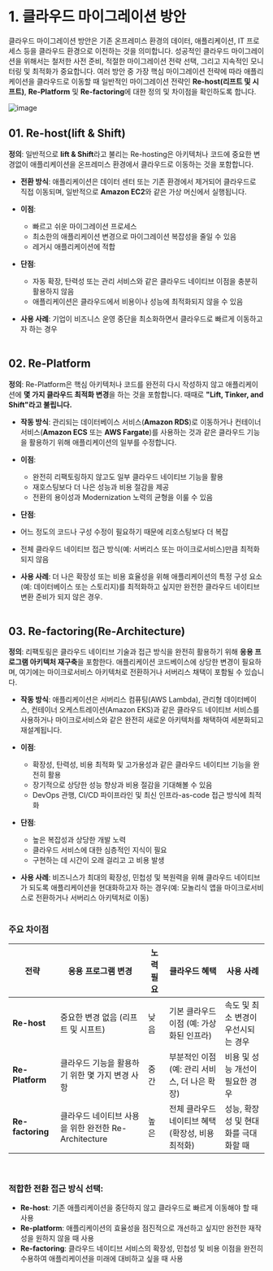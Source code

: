 # 1. 클라우드 마이그레이션 방안
클라우드 마이그레이션 방안은 기존 온프레미스 환경의 데이터, 애플리케이션, IT 프로세스 등을 클라우드 환경으로 이전하는 것을 의미합니다. 성공적인 클라우드 마이그레이션을 위해서는 철저한 사전 준비, 적절한 마이그레이션 전략 선택, 그리고 지속적인 모니터링 및 최적화가 중요합니다. 
여러 방안 중 가장 핵심 마이그레이션 전략에 따라 애플리케이션을 클라우드로 이동할 때 일반적인 마이그레이션 전략인 **Re-host(리프트 및 시프트)**, **Re-Platform** 및 **Re-factoring**에 대한 정의 및 차이점을 확인하도록 합니다.
</br>

![image](https://github.com/user-attachments/assets/26ad06be-ef70-4f42-b91b-7a2c2fe27a3a)


## 01. **Re-host(lift & Shift)**

**정의**: 일반적으로 **lift & Shift**라고 불리는 Re-hosting은 아키텍처나 코드에 중요한 변경없이 애플리케이션을 온프레미스 환경에서 클라우드로 이동하는 것을 포함합니다.
- **전환 방식**: 애플리케이션은 데이터 센터 또는 기존 환경에서 제거되어 클라우드로 직접 이동되며, 일반적으로 **Amazon EC2**와 같은 가상 머신에서 실행됩니다.
- **이점**:
  - 빠르고 쉬운 마이그레이션 프로세스
  - 최소한의 애플리케이션 변경으로 마이그레이션 복잡성을 줄일 수 있음
  - 레거시 애플리케이션에 적합

- **단점**:
  - 자동 확장, 탄력성 또는 관리 서비스와 같은 클라우드 네이티브 이점을 충분히 활용하지 않음
  - 애플리케이션은 클라우드에서 비용이나 성능에 최적화되지 않을 수 있음

- **사용 사례**: 기업이 비즈니스 운영 중단을 최소화하면서 클라우드로 빠르게 이동하고자 하는 경우
</br></br>


## 02. **Re-Platform**

**정의**: Re-Platform은 핵심 아키텍처나 코드를 완전히 다시 작성하지 않고 애플리케이션에 **몇 가지 클라우드 최적화 변경**을 하는 것을 포함합니다. 때때로 **"Lift, Tinker, and Shift"라고 불립니다.**

- **작동 방식**: 관리되는 데이터베이스 서비스(**Amazon RDS**)로 이동하거나 컨테이너 서비스(**Amazon ECS** 또는 **AWS Fargate**)를 사용하는 것과 같은 클라우드 기능을 활용하기 위해 애플리케이션의 일부를 수정합니다.
- **이점**:
  - 완전히 리팩토링하지 않고도 일부 클라우드 네이티브 기능을 활용
  - 재호스팅보다 더 나은 성능과 비용 절감을 제공
  - 전환의 용이성과 Modernization 노력의 균형을 이룰 수 있음

- **단점**:
- 어느 정도의 코드나 구성 수정이 필요하기 때문에 리호스팅보다 더 복잡
- 전체 클라우드 네이티브 접근 방식(예: 서버리스 또는 마이크로서비스)만큼 최적화되지 않음

- **사용 사례**: 더 나은 확장성 또는 비용 효율성을 위해 애플리케이션의 특정 구성 요소(예: 데이터베이스 또는 스토리지)를 최적화하고 싶지만 완전한 클라우드 네이티브 변환 준비가 되지 않은 경우.
</br></br>

## 03. **Re-factoring(Re-Architecture)**

**정의**: 리팩토링은 클라우드 네이티브 기술과 접근 방식을 완전히 활용하기 위해 **응용 프로그램 아키텍처 재구축**을 포함한다. 애플리케이션 코드베이스에 상당한 변경이 필요하며, 여기에는 마이크로서비스 아키텍처로 전환하거나 서버리스 채택이 포함될 수 있습니다.
- **작동 방식**: 애플리케이션은 서버리스 컴퓨팅(AWS Lambda), 관리형 데이터베이스, 컨테이너 오케스트레이션(Amazon EKS)과 같은 클라우드 네이티브 서비스를 사용하거나 마이크로서비스와 같은 완전히 새로운 아키텍처를 채택하여 세분화되고 재설계됩니다.
- **이점**:
  - 확장성, 탄력성, 비용 최적화 및 고가용성과 같은 클라우드 네이티브 기능을 완전히 활용
  - 장기적으로 상당한 성능 향상과 비용 절감을 기대해볼 수 있음
  - DevOps 관행, CI/CD 파이프라인 및 최신 인프라-as-code 접근 방식에 최적화

- **단점**:
  - 높은 복잡성과 상당한 개발 노력
  - 클라우드 서비스에 대한 심층적인 지식이 필요
  - 구현하는 데 시간이 오래 걸리고 고 비용 발생

- **사용 사례**: 비즈니스가 최대의 확장성, 민첩성 및 복원력을 위해 클라우드 네이티브가 되도록 애플리케이션을 현대화하고자 하는 경우(예: 모놀리식 앱을 마이크로서비스로 전환하거나 서버리스 아키텍처로 이동)
</br></br>

### **주요 차이점**

| **전략** | **응용 프로그램 변경** | **노력 필요** | **클라우드 혜택** | **사용 사례**                                              |
|-----------------|-----------------------------------------------|--------------------------|-----------------------------------------------------|------------------------------------------------------------|
| **Re-host** | 중요한 변경 없음 (리프트 및 시프트) | 낮음 | 기본 클라우드 이점 (예: 가상화된 인프라) | 속도 및 최소 변경이 우선시되는 경우 |
| **Re-Platform**| 클라우드 기능을 활용하기 위한 몇 가지 변경 사항 | 중간 | 부분적인 이점(예: 관리 서비스, 더 나은 확장) | 비용 및 성능 개선이 필요한 경우 |
| **Re-factoring** | 클라우드 네이티브 사용을 위한 완전한 Re-Architecture | 높은 | 전체 클라우드 네이티브 혜택(확장성, 비용 최적화) | 성능, 확장성 및 현대화를 극대화할 때 |

</br>

### **적합한 전환 접근 방식 선택**:
- **Re-host**: 기존 애플리케이션을 중단하지 않고 클라우드로 빠르게 이동해야 할 때 사용
- **Re-platform**: 애플리케이션의 효율성을 점진적으로 개선하고 싶지만 완전한 재작성을 원하지 않을 때 사용
- **Re-factoring**: 클라우드 네이티브 서비스의 확장성, 민첩성 및 비용 이점을 완전히 수용하여 애플리케이션을 미래에 대비하고 싶을 때 사용
